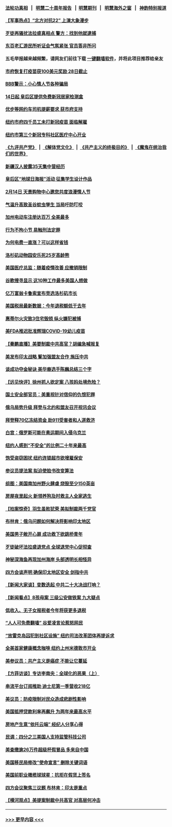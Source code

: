 #### [法轮功真相](https://github.com/gfw-breaker/truth/blob/master/README.md?t=0) &nbsp;&nbsp;|&nbsp;&nbsp; [明慧二十周年报告](https://github.com/gfw-breaker/mh-reports/blob/master/README.md?t=0) &nbsp;&nbsp;|&nbsp;&nbsp;[明慧期刊](https://github.com/gfw-breaker/mh-qikan) &nbsp;&nbsp;|&nbsp;&nbsp; [明慧海外之窗](https://github.com/gfw-breaker/mh-news/blob/master/README.md?t=0) &nbsp;&nbsp;|&nbsp;&nbsp; [神韵特别报道](https://github.com/gfw-breaker/mh-news/blob/master/shenyun.md?t=0)
#### [【军事热点】“北方对抗22” 上演大象漫步](../pages/nsc412/n13572119.md?t=02122301) 
#### [歹徒再骚扰法拉盛真相点 警方：找到他就逮捕](../pages/nsc412/n13572016.md?t=02122301) 
#### [东百老汇游民所听证会气氛紧张 官员答非所问](../pages/nsc412/n13571818.md?t=02122301) 
#### 五毛举报越来越频繁，请网友们前往下载 [一键翻墙软件](https://github.com/gfw-breaker/ssr-accounts)，并将此项目推荐给亲友
#### [市府恢复打疫苗获100美元奖励 28日截止](../pages/nsc412/n13571860.md?t=02122301) 
#### [BBB警示：小心情人节各种骗局](../pages/nsc412/n13571848.md?t=02122301) 
#### [14日起 皇后区提供免费新冠居家检测盒](../pages/nsc412/n13571843.md?t=02122301) 
#### [优步等网约车司机提薪要求 获市府支持](../pages/nsc412/n13571845.md?t=02122301) 
#### [纽约市府四千员工未打新冠疫苗 面临解雇](../pages/nsc412/n13571863.md?t=02122301) 
#### [纽约市第三个新冠专科社区医疗中心开业](../pages/nsc412/n13571851.md?t=02122301) 
#### [《九评共产党》](https://github.com/begood0513/9ping.md/blob/master/README.md) &nbsp;|&nbsp; [《解体党文化》](../../../../jtdwh.md/blob/master/README.md)  &nbsp;|&nbsp; [《共产主义的终极目的》](../../../../gczydzjmd.md/blob/master/README.md) &nbsp;|&nbsp; [《魔鬼在统治我们的世界》](../../../../mgztzwmdsj.md/blob/master/README.md) 
#### [新疆汉人披露35天集中营经历](../pages/nsc412/n13571892.md?t=02122301) 
#### [皇后区“地球日海报”活动 征集学生设计作品](../pages/nsc412/n13571855.md?t=02122301) 
#### [2月14日 天景购物中心邀您共度浪漫情人节](../pages/nsc412/n13571874.md?t=02122301) 
#### [气温升高致圣谷蚊虫孳生 当局吁防叮咬](../pages/nsc412/n13571842.md?t=02122301) 
#### [加州电动车注册达百万 全美最多](../pages/nsc412/n13570054.md?t=02122301) 
#### [行为不拘小节 易触刑法定罪](../pages/nsc412/n13571792.md?t=02122301) 
#### [为何电费一直涨？可以这样省钱](../pages/nsc412/n13571746.md?t=02122301) 
#### [洛杉矶动物园安乐死25岁高龄熊](../pages/nsc412/n13571723.md?t=02122301) 
#### [美国医疗总监：随着疫情改善 应撤销限制](../pages/nsc412/n13571343.md?t=02122301) 
#### [谷歌搜寻显示 这10种工作最多美国人想做](../pages/nsc412/n13570699.md?t=02122301) 
#### [亿万富翁卡鲁索宣布竞选洛杉矶市长](../pages/nsc412/n13571696.md?t=02122301) 
#### [美国税局最新数据：今年退税额低于去年](../pages/nsc412/n13571530.md?t=02122301) 
#### [惠蒂尔火灾致3住宅毁损 纵火嫌犯被捕](../pages/nsc412/n13571255.md?t=02122301) 
#### [美FDA推迟批准辉瑞COVID-19幼儿疫苗](../pages/nsc412/n13571520.md?t=02122301) 
#### [【秦鹏直播】美要制裁中共高官？胡编急喊报复](../pages/nsc412/n13571459.md?t=02122301) 
#### [美发布印太战略 誓加强盟友合作 施压中共](../pages/nsc412/n13571209.md?t=02122301) 
#### [谈成功夺金秘诀 美华裔选手陈巍总结三个字](../pages/nsc412/n13571433.md?t=02122301) 
#### [【远见快评】徐州抓人欲定案 八孩妈处境危险？](../pages/nsc412/n13571449.md?t=02122301) 
#### [国土安全部官员：美重视针对信仰的仇恨犯罪](../pages/nsc412/n13571437.md?t=02122301) 
#### [俄乌局势升级 拜登与北约和盟友召开视讯会议](../pages/nsc412/n13571374.md?t=02122301) 
#### [拜登释70亿冻结资金 助911受害者和人道救济](../pages/nsc412/n13571185.md?t=02122301) 
#### [白宫：俄罗斯可能在奥运期间入侵乌克兰](../pages/nsc412/n13571293.md?t=02122301) 
#### [纽约人感到“不安全”的比例二十年来最高](../pages/nsc412/n13569751.md?t=02122301) 
#### [饱受盗窃困扰 纽约连锁超市欲增雇保安](../pages/nsc412/n13569619.md?t=02122301) 
#### [参议员提法案 拟迫使脸书改变算法](../pages/nsc412/n13570912.md?t=02122301) 
#### [组图：美国南加州野火肆虐 烧毁至少150英亩](../pages/nsc412/n13570170.md?t=02122301) 
#### [房屋夜里起火 新领养狗及时救主人全家逃生](../pages/nsc412/n13567870.md?t=02122301) 
#### [【拍案惊奇】羽生虽败犹荣 美拟制裁两千党官](../pages/nsc412/n13570577.md?t=02122301) 
#### [布林肯：俄乌问题如何解决将影响印太地区](../pages/nsc412/n13571128.md?t=02122301) 
#### [美国男子敞开心扉 成功救下欲跳桥青年](../pages/nsc412/n13570101.md?t=02122301) 
#### [歹徒破坏法拉盛退党点 全球退党中心促彻查](../pages/nsc412/n13570072.md?t=02122301) 
#### [神秘深海鱼再现加州海岸 头部透明长相怪异](../pages/nsc412/n13569787.md?t=02122301) 
#### [四方会谈声明 确保印太地区安全 剑指中共](../pages/nsc412/n13570713.md?t=02122301) 
#### [【新闻大家谈】变数迭起 中共二十大决战打响？](../pages/nsc412/n13570753.md?t=02122301) 
#### [【新闻看点】8孩母案 三级公安做铁案 九大疑点](../pages/nsc412/n13568745.md?t=02122301) 
#### [低收入、无子女报税者今年将获更多退税](../pages/nsc412/n13569920.md?t=02122301) 
#### [“人人可免费翻墙” 谷爱凌言论惹怒网民](../pages/nsc412/n13569266.md?t=02122301) 
#### [“放雷克岛囚犯到社区设施” 纽约司法改革团体再提诉求](../pages/nsc412/n13569635.md?t=02122301) 
#### [全美首家健康概念咖啡 纽约上州米德敦市开业](../pages/nsc412/n13569679.md?t=02122301) 
#### [美参议员：共产主义是癌症 不能让它蔓延](../pages/nsc412/n13569660.md?t=02122301) 
#### [【方菲访谈】专访李南央：全球化的恶果（上）](../pages/nsc412/n13569358.md?t=02122301) 
#### [串流平台订阅推助 迪士尼第一季营收218亿](../pages/nsc412/n13569645.md?t=02122301) 
#### [美议员：防疫限制对民众造成悲剧性影响](../pages/nsc412/n13569430.md?t=02122301) 
#### [美国抵押贷款利率再飙升 为两年来最高水平](../pages/nsc412/n13569409.md?t=02122301) 
#### [房地产生意“依托云端” 经纪人分享心得](../pages/nsc412/n13569528.md?t=02122301) 
#### [民调：四分之三美国人支持监管科技公司](../pages/nsc412/n13569194.md?t=02122301) 
#### [美查缴逾26万件超级杯假冒品 多来自中国](../pages/nsc412/n13569434.md?t=02122301) 
#### [美国移民局修改“使命宣言” 删除关键词语](../pages/nsc412/n13569198.md?t=02122301) 
#### [美国前职业橄榄球球星：抗拒在假货上签名](../pages/nsc412/n13569392.md?t=02122301) 
#### [四方会议聚焦三议题 布林肯：印太是重点](../pages/nsc412/n13569028.md?t=02122301) 
#### [【横河观点】美提案制裁中共高官 对高层何冲击](../pages/nsc412/n13569281.md?t=02122301) 

----
#### [ >>> 更早内容 <<< ](../indexes/nsc412-earlier.md)
